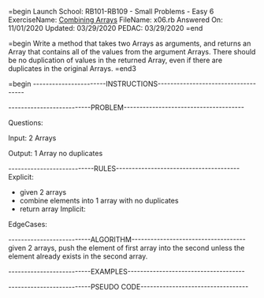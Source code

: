 =begin
Launch School: RB101-RB109 - Small Problems - Easy 6
ExerciseName: [Combining Arrays](https://launchschool.com/exercises/1ba11514)
FileName: x06.rb
Answered On: 11/01/2020
Updated: 03/29/2020
PEDAC: 03/29/2020
=end

=begin
  Write a method that takes two Arrays as arguments, and returns an Array that 
  contains all of the values from the argument Arrays. There should be no duplication 
  of values in the returned Array, even if there are duplicates in the original Arrays.
=end3

=begin
-----------------------INSTRUCTIONS------------------------------------

--------------------------PROBLEM--------------------------------------

Questions:

Input: 2 Arrays

Output: 1 Array no duplicates

---------------------------RULES---------------------------------------
Explicit: 
- given 2 arrays
- combine elements into 1 array with no duplicates
- return array
Implicit: 

EdgeCases:


--------------------------ALGORITHM------------------------------------
given 2 arrays, push the element of first array into the second unless
the element already exists in the second array.


--------------------------EXAMPLES-------------------------------------



--------------------------PSEUDO CODE----------------------------------

